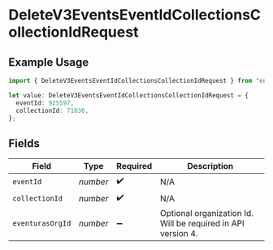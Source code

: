 # DeleteV3EventsEventIdCollectionsCollectionIdRequest

## Example Usage

```typescript
import { DeleteV3EventsEventIdCollectionsCollectionIdRequest } from "enrollments-sdk/models/operations";

let value: DeleteV3EventsEventIdCollectionsCollectionIdRequest = {
  eventId: 925597,
  collectionId: 71036,
};
```

## Fields

| Field                                                        | Type                                                         | Required                                                     | Description                                                  |
| ------------------------------------------------------------ | ------------------------------------------------------------ | ------------------------------------------------------------ | ------------------------------------------------------------ |
| `eventId`                                                    | *number*                                                     | :heavy_check_mark:                                           | N/A                                                          |
| `collectionId`                                               | *number*                                                     | :heavy_check_mark:                                           | N/A                                                          |
| `eventurasOrgId`                                             | *number*                                                     | :heavy_minus_sign:                                           | Optional organization Id. Will be required in API version 4. |